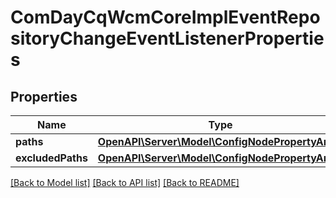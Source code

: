 # ComDayCqWcmCoreImplEventRepositoryChangeEventListenerProperties

## Properties
Name | Type | Description | Notes
------------ | ------------- | ------------- | -------------
**paths** | [**OpenAPI\Server\Model\ConfigNodePropertyArray**](ConfigNodePropertyArray.md) |  | [optional] 
**excludedPaths** | [**OpenAPI\Server\Model\ConfigNodePropertyArray**](ConfigNodePropertyArray.md) |  | [optional] 

[[Back to Model list]](../README.md#documentation-for-models) [[Back to API list]](../README.md#documentation-for-api-endpoints) [[Back to README]](../README.md)


